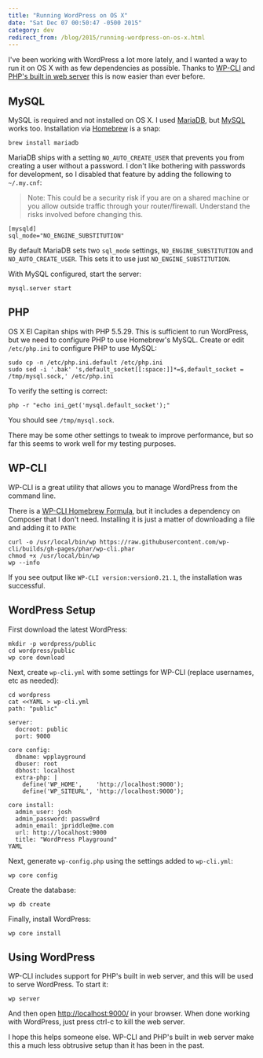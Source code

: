 ```yaml
---
title: "Running WordPress on OS X"
date: "Sat Dec 07 00:50:47 -0500 2015"
category: dev
redirect_from: /blog/2015/running-wordpress-on-os-x.html
---
```


I've been working with WordPress a lot more lately, and I wanted a way to run
it on OS X with as few dependencies as possible. Thanks to [WP-CLI][] and
[PHP's built in web server][] this is now easier than ever before.

[WP-CLI]: http://wp-cli.org/
[PHP's built in web server]: http://php.net/manual/en/features.commandline.webserver.php

## MySQL

MySQL is required and not installed on OS X. I used [MariaDB][], but [MySQL][]
works too. Installation via [Homebrew][] is a snap:

```
brew install mariadb
```

MariaDB ships with a setting `NO_AUTO_CREATE_USER` that prevents you from
creating a user without a password. I don't like bothering with passwords for
development, so I disabled that feature by adding the following to
`~/.my.cnf`:

> Note: This could be a security risk if you are on a shared machine or you
> allow outside traffic through your router/firewall. Understand the risks
> involved before changing this.

```
[mysqld]
sql_mode="NO_ENGINE_SUBSTITUTION"
```

By default MariaDB sets two `sql_mode` settings, `NO_ENGINE_SUBSTITUTION` and
`NO_AUTO_CREATE_USER`. This sets it to use just `NO_ENGINE_SUBSTITUTION`.

With MySQL configured, start the server:

```
mysql.server start
```

[Homebrew]: http://brew.sh/
[MariaDB]: https://mariadb.org/
[MySQL]: https://www.mysql.com/

## PHP

OS X El Capitan ships with PHP 5.5.29. This is sufficient to run WordPress,
but we need to configure PHP to use Homebrew's MySQL. Create or edit
`/etc/php.ini` to configure PHP to use MySQL:

```
sudo cp -n /etc/php.ini.default /etc/php.ini
sudo sed -i '.bak' 's,default_socket[[:space:]]*=$,default_socket = /tmp/mysql.sock,' /etc/php.ini
```

To verify the setting is correct:

```
php -r "echo ini_get('mysql.default_socket');"
```

You should see `/tmp/mysql.sock`.

There may be some other settings to tweak to improve performance, but so far
this seems to work well for my testing purposes.

## WP-CLI

WP-CLI is a great utility that allows you to manage WordPress from the command
line.

There is a [WP-CLI Homebrew Formula][WP-CLI Homebrew Formula], but it includes a
dependency on Composer that I don't need. Installing it is just a matter of
downloading a file and adding it to `PATH`:

```
curl -o /usr/local/bin/wp https://raw.githubusercontent.com/wp-cli/builds/gh-pages/phar/wp-cli.phar
chmod +x /usr/local/bin/wp
wp --info
```

If you see output like `WP-CLI version:version0.21.1`, the installation was
successful.

[WP-CLI Homebrew Formula]: http://github.com/homebrew/homebrew-php/blob/master/Formula/wp-cli.rb

## WordPress Setup

First download the latest WordPress:

```
mkdir -p wordpress/public
cd wordpress/public
wp core download
```

Next, create `wp-cli.yml` with some settings for WP-CLI (replace usernames,
etc as needed):

```
cd wordpress
cat <<YAML > wp-cli.yml
path: "public"

server:
  docroot: public
  port: 9000

core config:
  dbname: wpplayground
  dbuser: root
  dbhost: localhost
  extra-php: |
    define('WP_HOME',    'http://localhost:9000');
    define('WP_SITEURL', 'http://localhost:9000');

core install:
  admin_user: josh
  admin_password: passw0rd
  admin_email: jpriddle@me.com
  url: http://localhost:9000
  title: "WordPress Playground"
YAML
```

Next, generate `wp-config.php` using the settings added to `wp-cli.yml`:

```
wp core config
```

Create the database:

```
wp db create
```

Finally, install WordPress:

```
wp core install
```

## Using WordPress

WP-CLI includes support for PHP's built in web server, and this will be used
to serve WordPress. To start it:

```
wp server
```

And then open <http://localhost:9000/> in your browser. When done working with
WordPress, just press ctrl-c to kill the web server.

I hope this helps someone else. WP-CLI and PHP's built in web server make this
a much less obtrusive setup than it has been in the past.
